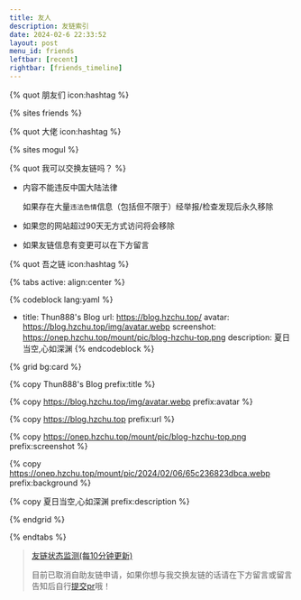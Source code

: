 ```yaml
---
title: 友人
description: 友链索引
date: 2024-02-6 22:33:52
layout: post
menu_id: friends
leftbar: [recent]
rightbar: [friends_timeline]
---
```


{% quot 朋友们 icon:hashtag %}

{% sites friends %}

{% quot 大佬 icon:hashtag %}

{% sites mogul %}

{% quot 我可以交换友链吗？ %}

- 内容不能违反中国大陆法律

  如果存在大量`违法色情`信息（包括但不限于）经举报/检查发现后永久移除

- 如果您的网站超过90天无方式访问将会移除

- 如果友链信息有变更可以在下方留言

{% quot 吾之链 icon:hashtag %}

{% tabs active: align:center %}

<!-- tab Stellar -->

{% codeblock lang:yaml %}
- title: Thun888's Blog
  url: https://blog.hzchu.top/
  avatar: https://blog.hzchu.top/img/avatar.webp
  screenshot: https://onep.hzchu.top/mount/pic/blog-hzchu-top.png
  description: 夏日当空,心如深渊
{% endcodeblock %}

<!-- tab 通用 -->

{% grid bg:card %}

{% copy Thun888's Blog prefix:title %}

{% copy https://blog.hzchu.top/img/avatar.webp prefix:avatar %}

{% copy https://blog.hzchu.top prefix:url %}

<!-- cell -->

{% copy https://onep.hzchu.top/mount/pic/blog-hzchu-top.png prefix:screenshot %}

{% copy https://onep.hzchu.top/mount/pic/2024/02/06/65c236823dbca.webp prefix:background %}

{% copy 夏日当空,心如深渊 prefix:description %}

{% endgrid %}

{% endtabs %}

> [友链状态监测(每10分钟更新)](https://status.hzchu.top/status/friends)
> 
> 目前已取消自助友链申请，如果你想与我交换友链的话请在下方留言或留言告知后自行[提交pr](https://github.com/thun888/myblog/blob/main/source/_data/links/friends.yml)哦！

